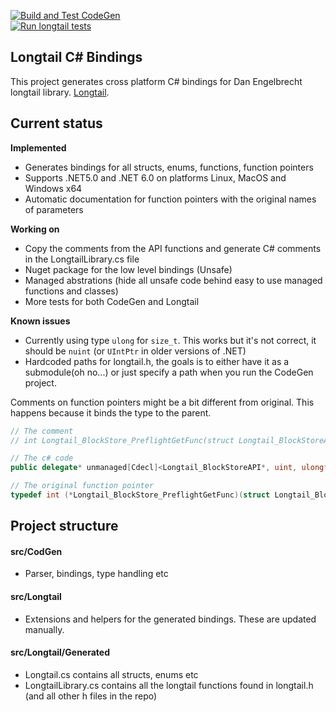 [![Build and Test CodeGen](https://github.com/Golle/longtail/actions/workflows/build.yml/badge.svg)](https://github.com/Golle/longtail/actions/workflows/build.yml)   
[![Run longtail tests](https://github.com/Golle/longtail/actions/workflows/longtail.yml/badge.svg)](https://github.com/Golle/longtail/actions/workflows/longtail.yml)


## Longtail C# Bindings

This project generates cross platform C# bindings for Dan Engelbrecht longtail library. [Longtail](https://github.com/DanEngelbrecht/longtail).

## Current status

**Implemented**
* Generates bindings for all structs, enums, functions, function pointers
* Supports .NET5.0 and .NET 6.0 on platforms Linux, MacOS and Windows x64
* Automatic documentation for function pointers with the original names of parameters

**Working on**
* Copy the comments from the API functions and generate C# comments in the LongtailLibrary.cs file
* Nuget package for the low level bindings (Unsafe)
* Managed abstrations (hide all unsafe code behind easy to use managed functions and classes)
* More tests for both CodeGen and Longtail

**Known issues**
* Currently using type `ulong` for `size_t`. This works but it's not correct, it should be `nuint` (or `UIntPtr` in older versions of .NET)
* Hardcoded paths for longtail.h, the goals is to either have it as a submodule(oh no...) or just specify a path when you run the CodeGen project. 

Comments on function pointers might be a bit different from original. This happens because it binds the type to the parent.
```csharp
// The comment
// int Longtail_BlockStore_PreflightGetFunc(struct Longtail_BlockStoreAPI* block_store_api, unsigned int block_count, const unsigned long long int* block_hashes, struct Longtail_AsyncPreflightStartedAPI* optional_async_complete_api)

// The c# code
public delegate* unmanaged[Cdecl]<Longtail_BlockStoreAPI*, uint, ulong*, Longtail_AsyncPreflightStartedAPI*, int> PreflightGet;
```
```c
// The original function pointer
typedef int (*Longtail_BlockStore_PreflightGetFunc)(struct Longtail_BlockStoreAPI* block_store_api, uint32_t block_count, const TLongtail_Hash* block_hashes, struct Longtail_AsyncPreflightStartedAPI* optional_async_complete_api);
```
## Project structure

#### src/CodGen
* Parser, bindings, type handling etc

#### src/Longtail
* Extensions and helpers for the generated bindings. These are updated manually.

#### src/Longtail/Generated
* Longtail.cs contains all structs, enums etc
* LongtailLibrary.cs contains all the longtail functions found in longtail.h (and all other h files in the repo)

